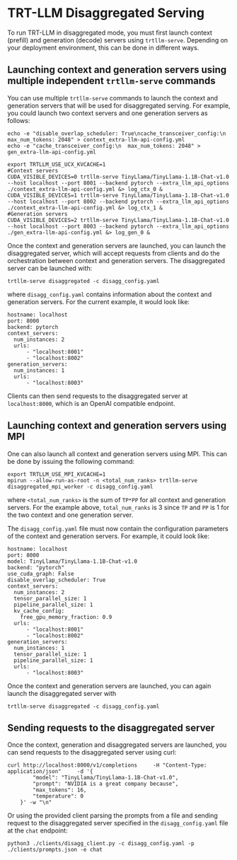 # TRT-LLM Disaggregated Serving

To run TRT-LLM in disaggregated mode, you must first launch context (prefill) and generation (decode) servers using `trtllm-serve`.
Depending on your deployment environment, this can be done in different ways.

## Launching context and generation servers using multiple independent `trtllm-serve` commands

You can use multiple `trtllm-serve` commands to launch the context and generation servers that will be used
for disaggregated serving. For example, you could launch two context servers and one generation servers as follows:

```
echo -e "disable_overlap_scheduler: True\ncache_transceiver_config:\n  max_num_tokens: 2048" > context_extra-llm-api-config.yml
echo -e "cache_transceiver_config:\n  max_num_tokens: 2048" > gen_extra-llm-api-config.yml

export TRTLLM_USE_UCX_KVCACHE=1
#Context servers
CUDA_VISIBLE_DEVICES=0 trtllm-serve TinyLlama/TinyLlama-1.1B-Chat-v1.0 --host localhost --port 8001 --backend pytorch --extra_llm_api_options ./context_extra-llm-api-config.yml &> log_ctx_0 &
CUDA_VISIBLE_DEVICES=1 trtllm-serve TinyLlama/TinyLlama-1.1B-Chat-v1.0 --host localhost --port 8002 --backend pytorch --extra_llm_api_options ./context_extra-llm-api-config.yml &> log_ctx_1 &
#Generation servers
CUDA_VISIBLE_DEVICES=2 trtllm-serve TinyLlama/TinyLlama-1.1B-Chat-v1.0 --host localhost --port 8003 --backend pytorch --extra_llm_api_options ./gen_extra-llm-api-config.yml &> log_gen_0 &
```
Once the context and generation servers are launched, you can launch the disaggregated
server, which will accept requests from clients and do the orchestration between context
and generation servers. The disaggregated server can be launched with:

```
trtllm-serve disaggregated -c disagg_config.yaml
```
where `disagg_config.yaml` contains information about the context and generation servers. For the current example,
it would look like:
```
hostname: localhost
port: 8000
backend: pytorch
context_servers:
  num_instances: 2
  urls:
      - "localhost:8001"
      - "localhost:8002"
generation_servers:
  num_instances: 1
  urls:
      - "localhost:8003"
```

Clients can then send requests to the disaggregated server at `localhost:8000`, which is an OpenAI compatible endpoint.

## Launching context and generation servers using MPI

One can also launch all context and generation servers using MPI. This can be done by issuing the following command:
```
export TRTLLM_USE_MPI_KVCACHE=1
mpirun --allow-run-as-root -n <total_num_ranks> trtllm-serve disaggregated_mpi_worker -c disagg_config.yaml
```
where `<total_num_ranks>` is the sum of `TP*PP` for all context and generation servers. For the example above, `total_num_ranks` is 3
since `TP` and `PP` is 1 for the two context and one generation server.

The `disagg_config.yaml` file must now contain the configuration parameters of the context and generation servers. For example,
it could look like:

```
hostname: localhost
port: 8000
model: TinyLlama/TinyLlama-1.1B-Chat-v1.0
backend: "pytorch"
use_cuda_graph: False
disable_overlap_scheduler: True
context_servers:
  num_instances: 2
  tensor_parallel_size: 1
  pipeline_parallel_size: 1
  kv_cache_config:
    free_gpu_memory_fraction: 0.9
  urls:
      - "localhost:8001"
      - "localhost:8002"
generation_servers:
  num_instances: 1
  tensor_parallel_size: 1
  pipeline_parallel_size: 1
  urls:
      - "localhost:8003"
```

Once the context and generation servers are launched, you can again launch the disaggregated server with
```
trtllm-serve disaggregated -c disagg_config.yaml
```

## Sending requests to the disaggregated server

Once the context, generation and disaggregated servers are launched, you can send requests to the disaggregated server using curl:
```
curl http://localhost:8000/v1/completions     -H "Content-Type: application/json"     -d '{
        "model": "TinyLlama/TinyLlama-1.1B-Chat-v1.0",
        "prompt": "NVIDIA is a great company because",
        "max_tokens": 16,
        "temperature": 0
    }' -w "\n"
```
Or using the provided client parsing the prompts from a file and sending request to the disaggregated server specified in the `disagg_config.yaml` file at the `chat` endpoint:
```
python3 ./clients/disagg_client.py -c disagg_config.yaml -p ./clients/prompts.json -e chat
```
